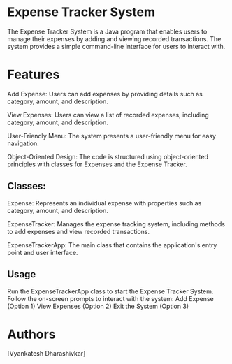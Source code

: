 Expense Tracker System
=====================================================================================================================================================================================================================
The Expense Tracker System is a Java program that enables users to manage their expenses by adding and viewing recorded transactions. The system provides a simple command-line interface for users to interact with.

Features
========
Add Expense: Users can add expenses by providing details such as category, amount, and description.

View Expenses: Users can view a list of recorded expenses, including category, amount, and description.

User-Friendly Menu: The system presents a user-friendly menu for easy navigation.

Object-Oriented Design: The code is structured using object-oriented principles with classes for Expenses and the Expense Tracker.

Classes:
--------
Expense: Represents an individual expense with properties such as category, amount, and description.

ExpenseTracker: Manages the expense tracking system, including methods to add expenses and view recorded transactions.

ExpenseTrackerApp: The main class that contains the application's entry point and user interface.


Usage
------
Run the ExpenseTrackerApp class to start the Expense Tracker System.
Follow the on-screen prompts to interact with the system:
Add Expense (Option 1)
View Expenses (Option 2)
Exit the System (Option 3)

Authors
======================================================================================================================================================================================================================
[Vyankatesh Dharashivkar]
